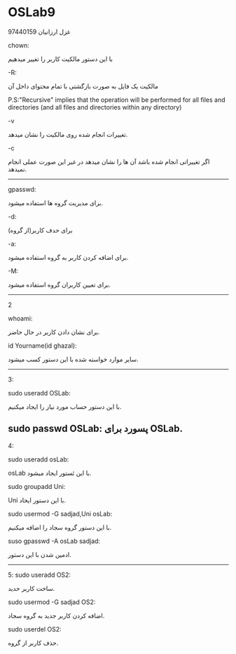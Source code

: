 # OSLab9
غزل ارزانیان 97440159

chown:

با این دستور مالکیت کاربر را تغییر میدهیم

-R:

مالکیت یک فایل به صورت بازگشتی با تمام محتوای داخل آن

P.S:"Recursive" implies that the operation will be performed for all files and directories (and all files and directories within any directory)

-v

تغییرات انجام شده روی مالکیت را نشان میدهد.

-c

اگر تغییراتی انجام شده باشد آن ها را نشان میدهد در غیر این صورت عملی انجام نمیدهد.

-----------------------------------------------------------------------------------------------------------------------------------------------------------------------------------
gpasswd:

برای مدیریت گروه ها استفاده میشود.

-d:

برای حدف کاربر(از گروه)

-a:

برای اضافه کردن کاربر به گروه استفاده میشود.

-M:

برای تعیین کاربران گروه استفاده میشود.

---------------------------------------------------------------------------------------------------------------------------------------------------------------------------------
2

whoami:

برای نشان دادن کاربر در حال حاضر.

id Yourname(id ghazal):

سایر موارد خواسته شده با این دستور کسب میشود.

---------------------------------------------------------------------------------------------------------------------------------------------------------------------------------
3:

sudo useradd OSLab:

با این دستور حساب مورد نیاز را ایجاد میکنیم.

sudo passwd OSLab:
پسورد برای OSLab.
---------------------------------------------------------------------------------------------------------------------------------------------------------------------------------
4:

sudo useradd osLab:

osLab  با این ئستور ایجاد میشود.

sudo groupadd Uni:

Uni با این دستور ایحاد.

sudo usermod -G sadjad,Uni osLab:

با این دستور گروه سجاد را اضافه میکنیم.

suso gpasswd -A osLab sadjad:

ادمین شدن با این دستور.

---------------------------------------------------------------------------------------------------------------------------------------------------------------------------------
5:
sudo useradd OS2:

ساخت کاربر حدید.

sudo usermod -G sadjad OS2:

اضافه کردن کاربر جدید به گروه سجاد.

sudo userdel OS2:

 حذف کاربر از گروه.
 
 



